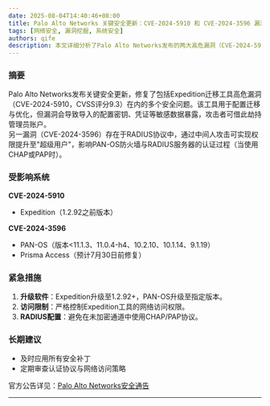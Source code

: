 ```yaml
---
date: 2025-08-04T14:40:46+08:00
title: Palo Alto Networks 关键安全更新：CVE-2024-5910 和 CVE-2024-3596 漏洞分析
tags: [网络安全, 漏洞挖掘, 系统安全]
authors: qife
description: 本文详细分析了Palo Alto Networks发布的两大高危漏洞（CVE-2024-5910和CVE-2024-3596），涉及Expedition迁移工具配置泄露和RADIUS协议权限提升风险，并提供完整的修复方案和防护建议。
---
```


### 摘要  
Palo Alto Networks发布关键安全更新，修复了包括Expedition迁移工具高危漏洞（CVE-2024-5910，CVSS评分9.3）在内的多个安全问题。该工具用于配置迁移与优化，但漏洞会导致导入的配置密钥、凭证等敏感数据暴露，攻击者可借此劫持管理员账户。  
另一漏洞（CVE-2024-3596）存在于RADIUS协议中，通过中间人攻击可实现权限提升至"超级用户"，影响PAN-OS防火墙与RADIUS服务器的认证过程（当使用CHAP或PAP时）。

### 受影响系统  
**CVE-2024-5910**  
- Expedition（1.2.92之前版本）  

**CVE-2024-3596**  
- PAN-OS（版本<11.1.3、11.0.4-h4、10.2.10、10.1.14、9.1.19）  
- Prisma Access（预计7月30日前修复）  

### 紧急措施  
1. **升级软件**：Expedition升级至1.2.92+，PAN-OS升级至指定版本。  
2. **访问限制**：严格控制Expedition工具的网络访问权限。  
3. **RADIUS配置**：避免在未加密通道中使用CHAP/PAP协议。  

### 长期建议  
- 及时应用所有安全补丁  
- 定期审查认证协议与网络访问策略  

官方公告详见：[Palo Alto Networks安全通告](https://security.paloaltonetworks.com/CVE-2024-5910)  

---